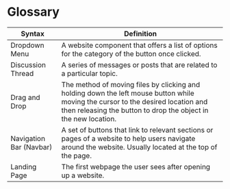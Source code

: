 # Glossary

| **Syntax**              | **Definition**                                                                                                                                                                                      |
| ----------------------- | --------------------------------------------------------------------------------------------------------------------------------------------------------------------------------------------------- |
| Dropdown Menu           | A website component that offers a list of options for the category of the button once clicked.                                                                                                      |
| Discussion Thread       | A series of messages or posts that are related to a particular topic.                                                                                                                               |
| Drag and Drop           | The method of moving files by clicking and holding down the left mouse button while moving the cursor to the desired location and then releasing the button to drop the object in the new location. |
| Navigation Bar (Navbar) | A set of buttons that link to relevant sections or pages of a website to help users navigate around the website. Usually located at the top of the page.                                            |
| Landing Page            | The first webpage the user sees after opening up a website.                                                                                                                                         |
